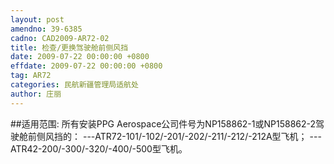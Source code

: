```yaml
---
layout: post
amendno: 39-6385
cadno: CAD2009-AR72-02
title: 检查/更换驾驶舱前侧风挡
date: 2009-07-22 00:00:00 +0800
effdate: 2009-07-22 00:00:00 +0800
tag: AR72
categories: 民航新疆管理局适航处
author: 庄丽
---
```


##适用范围:
所有安装PPG Aerospace公司件号为NP158862-1或NP158862-2驾驶舱前侧风挡的： ---ATR72-101/-102/-201/-202/-211/-212/-212A型飞机； ---ATR42-200/-300/-320/-400/-500型飞机。

